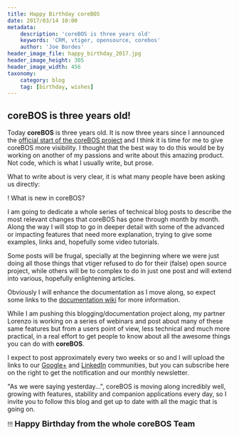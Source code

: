 ```yaml
---
title: Happy Birthday coreBOS
date: 2017/03/14 10:00
metadata:
    description: 'coreBOS is three years old'
    keywords: 'CRM, vtiger, opensource, corebos'
    author: 'Joe Bordes'
header_image_file: happy_birthday_2017.jpg
header_image_height: 305
header_image_width: 456
taxonomy:
    category: blog
    tag: [birthday, wishes]
---
```


## coreBOS is three years old!

Today **coreBOS** is three years old. It is now three years since I announced the [official start of the coreBOS project](../corebos-is-born) and I think it is time for me to give coreBOS more visibility. I thought that the best way to do this would be by working on another of my passions and write about this amazing product. Not code, which is what I usually write, but prose.

What to write about is very clear, it is what many people have been asking us directly:

 ! What is new in coreBOS?

I am going to dedicate a whole series of technical blog posts to describe the most relevant changes that coreBOS has gone through month by month. Along the way I will stop to go in deeper detail with some of the advanced or impacting features that need more explanation, trying to give some examples, links and, hopefully some video tutorials.

Some posts will be frugal, specially at the beginning where we were just doing all those things that vtiger refused to do for their (false) open source project, while others will be to complex to do in just one post and will extend into various, hopefully enlightening articles.

Obviously I will enhance the documentation as I move along, so expect some links to the [documentation wiki](http://corebos.org/documentation) for more information.

While I am pushing this blogging/documentation project along, my partner Lorenzo is working on a series of webinars and post about many of these same features but from a users point of view, less technical and much more practical, in a real effort to get people to know about all the awesome things you can do with **coreBOS**.

I expect to post approximately every two weeks or so and I  will upload the links to our [Google+](https://plus.google.com/share?url=) and [LinkedIn](https://www.linkedin.com/grp/home?gid=7479130) communities, but you can subscribe here on the right to get the notification and our monthly newsletter.

"As we were saying yesterday...", coreBOS is moving along incredibly well, growing with features, stability and companion applications every day, so I invite you to follow this blog and get up to date with all the magic that is going on.

 !!! **<span style="font-size:large">Happy Birthday from the whole coreBOS Team</span>**
